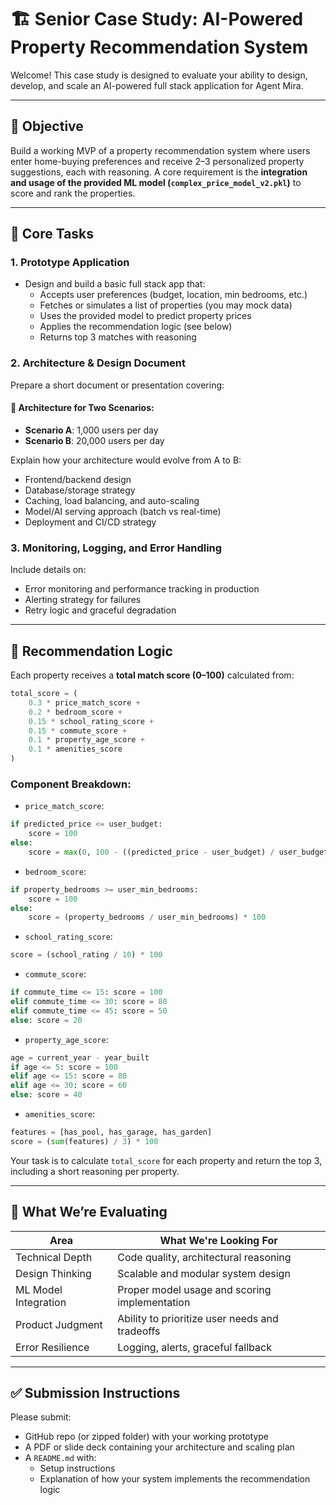 # 🏗️ Senior Case Study: AI-Powered Property Recommendation System

Welcome! This case study is designed to evaluate your ability to design, develop, and scale an AI-powered full stack application for Agent Mira.

---

## 🎯 Objective

Build a working MVP of a property recommendation system where users enter home-buying preferences and receive 2–3 personalized property suggestions, each with reasoning. A core requirement is the **integration and usage of the provided ML model (`complex_price_model_v2.pkl`)** to score and rank the properties.

---

## 🔧 Core Tasks

### 1. Prototype Application

- Design and build a basic full stack app that:
  - Accepts user preferences (budget, location, min bedrooms, etc.)
  - Fetches or simulates a list of properties (you may mock data)
  - Uses the provided model to predict property prices
  - Applies the recommendation logic (see below)
  - Returns top 3 matches with reasoning

### 2. Architecture & Design Document

Prepare a short document or presentation covering:

#### 🧱 Architecture for Two Scenarios:

- **Scenario A**: 1,000 users per day
- **Scenario B**: 20,000 users per day

Explain how your architecture would evolve from A to B:
- Frontend/backend design
- Database/storage strategy
- Caching, load balancing, and auto-scaling
- Model/AI serving approach (batch vs real-time)
- Deployment and CI/CD strategy

### 3. Monitoring, Logging, and Error Handling

Include details on:
- Error monitoring and performance tracking in production
- Alerting strategy for failures
- Retry logic and graceful degradation

---

## 📐 Recommendation Logic

Each property receives a **total match score (0–100)** calculated from:

```python
total_score = (
    0.3 * price_match_score +
    0.2 * bedroom_score +
    0.15 * school_rating_score +
    0.15 * commute_score +
    0.1 * property_age_score +
    0.1 * amenities_score
)
```

### Component Breakdown:

- `price_match_score`: 
```python
if predicted_price <= user_budget:
    score = 100
else:
    score = max(0, 100 - ((predicted_price - user_budget) / user_budget) * 100)
```

- `bedroom_score`: 
```python
if property_bedrooms >= user_min_bedrooms:
    score = 100
else:
    score = (property_bedrooms / user_min_bedrooms) * 100
```

- `school_rating_score`: 
```python
score = (school_rating / 10) * 100
```

- `commute_score`: 
```python
if commute_time <= 15: score = 100
elif commute_time <= 30: score = 80
elif commute_time <= 45: score = 50
else: score = 20
```

- `property_age_score`: 
```python
age = current_year - year_built
if age <= 5: score = 100
elif age <= 15: score = 80
elif age <= 30: score = 60
else: score = 40
```

- `amenities_score`: 
```python
features = [has_pool, has_garage, has_garden]
score = (sum(features) / 3) * 100
```

Your task is to calculate `total_score` for each property and return the top 3, including a short reasoning per property.

---

## 🧠 What We’re Evaluating

| Area                      | What We're Looking For                            |
|---------------------------|---------------------------------------------------|
| Technical Depth           | Code quality, architectural reasoning             |
| Design Thinking           | Scalable and modular system design                |
| ML Model Integration      | Proper model usage and scoring implementation     |
| Product Judgment          | Ability to prioritize user needs and tradeoffs    |
| Error Resilience          | Logging, alerts, graceful fallback                |

---

## ✅ Submission Instructions

Please submit:
- GitHub repo (or zipped folder) with your working prototype
- A PDF or slide deck containing your architecture and scaling plan
- A `README.md` with:
  - Setup instructions
  - Explanation of how your system implements the recommendation logic
